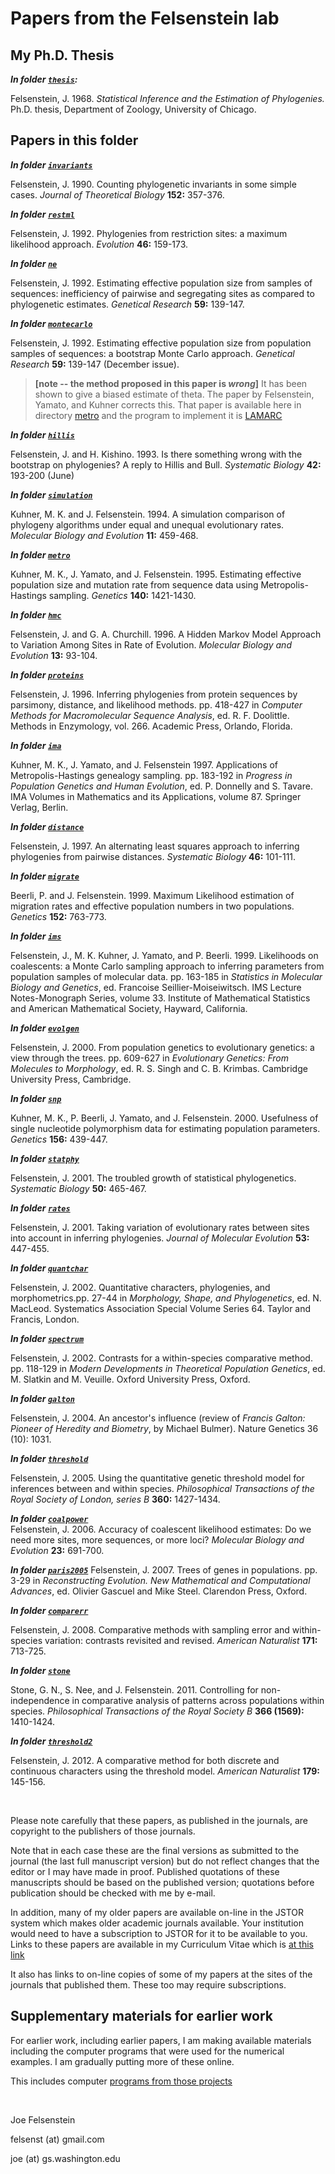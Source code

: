 
# Papers from the Felsenstein lab #

## My Ph.D. Thesis ##

**_In folder [`thesis`](thesis):_**

Felsenstein, J. 1968.  _Statistical Inference and the Estimation of Phylogenies._  Ph.D.
thesis, Department of Zoology, University of Chicago.

## Papers in this folder ##

**_In folder [`invariants`](invariants)_**

Felsenstein, J.  1990.  Counting phylogenetic invariants in some simple cases.  _Journal of Theoretical Biology_  **152:** 357-376.


**_In folder [`restml`](restml)_**

Felsenstein, J.  1992.  Phylogenies from restriction sites: a maximum
likelihood approach.  _Evolution_  **46:** 159-173.


**_In folder [`ne`](ne)_**

Felsenstein, J.  1992.  Estimating effective population size from
samples of sequences: inefficiency of pairwise and segregating sites
as compared to phylogenetic estimates.  _Genetical Research_  **59:** 139-147.


**_In folder [`montecarlo`](montecarlo)_**

Felsenstein, J.   1992.   Estimating effective population size from
population samples of sequences: a bootstrap Monte Carlo approach.
_Genetical Research_  **59:** 139-147 (December issue).

> **[note -- the method proposed in this paper is _wrong_]**
>   It has been shown to
> give a biased estimate of theta.  The paper by Felsenstein,
> Yamato, and Kuhner corrects this.  That paper
> is available here in directory
[metro](metro)
> and the program to implement it is
> [LAMARC](http://evolution.gs.washington.edu/lamarc.html)
>

**_In folder [`hillis`](hillis)_**

Felsenstein, J. and H. Kishino.   1993.  Is there something wrong with
the bootstrap on phylogenies?  A reply to Hillis and Bull.  _Systematic
Biology_ **42:** 193-200  (June)

**_In folder [`simulation`](simulation)_**

Kuhner, M. K. and J. Felsenstein.  1994.  A simulation comparison of
phylogeny algorithms under equal and unequal evolutionary rates.
_Molecular Biology and Evolution_ **11:** 459-468.

**_In folder [`metro`](metro)_**

Kuhner, M. K., J. Yamato, and J. Felsenstein. 1995.
Estimating effective population size and mutation rate from sequence data
using Metropolis-Hastings sampling. _Genetics_ **140:** 1421-1430.

**_In folder [`hmc`](hmc)_**

Felsenstein, J. and G. A. Churchill. 1996.  A Hidden Markov Model Approach
to Variation Among Sites in Rate of Evolution.  _Molecular Biology
and Evolution_  **13:** 93-104.

**_In folder [`proteins`](proteins)_**

Felsenstein, J.  1996.  Inferring phylogenies from protein sequences by
parsimony, distance, and likelihood methods. pp. 418-427 in _Computer
Methods for Macromolecular Sequence Analysis_, ed. R. F. Doolittle.
Methods in Enzymology, vol. 266.  Academic Press, Orlando, Florida.

**_In folder [`ima`](ima)_**

Kuhner, M. K., J. Yamato, and J. Felsenstein  1997.  Applications of
Metropolis-Hastings genealogy sampling.  pp. 183-192 in _Progress in
Population Genetics and Human Evolution_, ed. P. Donnelly and S. Tavare.
IMA Volumes in Mathematics and its Applications, volume 87.  Springer
Verlag, Berlin.

**_In folder [`distance`](distance)_**

Felsenstein, J.  1997.  An alternating least squares approach to inferring
phylogenies from pairwise distances.  _Systematic Biology_  **46:** 101-111.

**_In folder [`migrate`](migrate)_**

Beerli, P. and J. Felsenstein. 1999. Maximum Likelihood estimation
of migration rates and effective population numbers in two 
populations. _Genetics_ **152:** 763-773.

**_In folder [`ims`](ims)_**

Felsenstein, J., M. K. Kuhner, J. Yamato, and P. Beerli. 1999. 
Likelihoods on coalescents: a Monte Carlo sampling approach to inferring
parameters from population samples of molecular data.  pp. 163-185 in
_Statistics in Molecular Biology and Genetics_, ed.  Francoise
Seillier-Moiseiwitsch.  IMS Lecture Notes-Monograph Series, volume 33.
Institute of Mathematical Statistics and American Mathematical Society,
Hayward, California.

**_In folder [`evolgen`](evolgen)_**

Felsenstein, J.  2000.  From population genetics to evolutionary genetics:
a view through the trees.  pp. 609-627 in _Evolutionary Genetics: From
Molecules to Morphology_, ed. R. S. Singh and C. B. Krimbas.
Cambridge University Press, Cambridge.

**_In folder [`snp`](snp)_**

Kuhner, M. K., P. Beerli, J. Yamato, and J. Felsenstein.  2000.
       Usefulness of single nucleotide polymorphism data for estimating
       population parameters.  _Genetics_  **156:** 439-447.

**_In folder [`statphy`](statphyl)_**
    
Felsenstein, J.  2001.  The troubled growth of statistical phylogenetics.
       _Systematic Biology_  **50:** 465-467.

**_In folder [`rates`](rates)_**
    
Felsenstein, J.  2001.  Taking variation of evolutionary rates between
       sites into account in inferring phylogenies. _Journal of
       Molecular Evolution_ **53:** 447-455.

**_In folder [`quantchar`](quantchar)_**
    
Felsenstein, J.  2002.  Quantitative characters, phylogenies, and
       morphometrics.pp. 27-44 in _Morphology, Shape, and Phylogenetics_,
       ed. N. MacLeod.  Systematics Association Special Volume Series 64.
       Taylor and Francis, London.

**_In folder [`spectrum`](spectrum)_**
    
Felsenstein, J.  2002. Contrasts for a within-species comparative method.
       pp.  118-129 in _Modern Developments in Theoretical Population
       Genetics_, ed. M. Slatkin and M. Veuille.  Oxford University Press,
       Oxford.

**_In folder [`galton`](galton)_**
     
Felsenstein, J. 2004.  An ancestor's influence (review of _Francis
        Galton: Pioneer of Heredity and Biometry_, by Michael Bulmer).
        Nature Genetics 36 (10): 1031.

**_In folder [`threshold`](threshold)_**
     
Felsenstein, J.  2005.  Using the quantitative genetic threshold model for
        inferences between and within species.  _Philosophical Transactions of
        the Royal Society of London, series B_  **360:** 1427-1434.

**_In folder [`coalpower`](coalpower)_**   
Felsenstein, J.  2006.  Accuracy of coalescent likelihood estimates:
       Do we need more sites, more sequences, or more loci?
       _Molecular Biology and Evolution_ **23:** 691-700.

**_In folder [`paris2005`](paris2005)_**
     Felsenstein, J.  2007.  Trees of genes in populations.  pp. 3-29 in
       _Reconstructing Evolution. New Mathematical and Computational Advances_,
       ed. Olivier Gascuel and Mike Steel.  Clarendon Press, Oxford.

**_In folder [`comparerr`](comparerr)_**
    
Felsenstein, J.  2008.  Comparative methods with sampling error and
       within-species variation: contrasts revisited and revised.
       _American Naturalist_ **171:** 713-725. 

**_In folder [`stone`](stone)_**
     
Stone, G. N., S. Nee, and J. Felsenstein. 2011. Controlling for
        non-independence in comparative analysis of patterns across 
        populations within species. _Philosophical Transactions of the Royal 
        Society B_ **366 (1569):** 1410-1424. 

**_In folder [`threshold2`](threshold2)_**
   
Felsenstein, J.  2012. A comparative method for both discrete and 
continuous characters using the threshold model. _American Naturalist_ 
**179:** 145-156.

&nbsp;
&nbsp;

Please note carefully that these papers, as published in the journals, are
copyright to the publishers of those journals.


Note that in each case these are the final versions as submitted to the
journal (the last full manuscript version) but do not reflect changes that
the editor or I may have made in proof.  Published quotations of these
manuscripts should be based on the published version; quotations
before publication should be checked with me by e-mail.


In addition, many of my older papers are available on-line in the JSTOR system
which makes older academic journals available.  Your institution would need
to have a subscription to JSTOR for it to be available to you.  Links to
these papers are available in my Curriculum Vitae which is 
[at this link](felsenstein.cv.html)

It also has links to on-line copies of some of my papers at the sites of
the journals that published them.  These too may require subscriptions.

## Supplementary materials for earlier work ##

For earlier work, including earlier papers, I am making available 
materials including the computer programs that were used for the 
numerical examples.  I am gradually putting more of these online.

This includes computer [programs from those projects](/software)


&nbsp;
&nbsp;

Joe Felsenstein

felsenst (at) gmail.com

joe (at) gs.washington.edu


